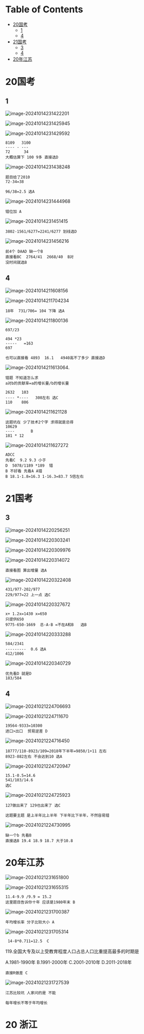 # Table of Contents

* [20国考](#20国考)
  * [1](#1)
  * [4](#4)
* [21国考](#21国考)
  * [3](#3)
  * [4](#4-1)
* [20年江苏](#20年江苏)














# 20国考

## 1

![image-20241014231422201](.images/image-20241014231422201.png)

![image-20241014231425945](.images/image-20241014231425945.png)

![image-20241014231429592](.images/image-20241014231429592.png)

```
8109   3100
---- - ---
72      34
大概估算下 100 9多 直接选D
```

![image-20241014231438248](.images/image-20241014231438248.png)

```
题目给了2010 
72-34=38 

96/38=2.5 选A
```



![image-20241014231444968](.images/image-20241014231444968.png)

```
错位加 A
```

![image-20241014231451415](.images/image-20241014231451415.png)

```
3802-1561/6277=2241/6277 划线选D
```

![image-20241014231456216](.images/image-20241014231456216.png)

```
前4个 DAAD 缺一个B
直接看BC  2764/41  2668/40  B对
没时间就选B
```





## 4

![image-20241014211608156](.images/image-20241014211608156.png)

![image-20241014211704234](.images/image-20241014211704234.png)
```
18年  731/706= 104 下降 选A
```

![image-20241014211800136](.images/image-20241014211800136.png)

```
697/23

494 *23
-----   =163
697

也可以直接看 4893  16.1   4940高不了多少 直接选D
```



![image-20241014211613064](.images/image-20241014211613064.png).



```
错题 不知道怎么求
a对b的贡献率=a的增长量/b的增长量

2632   103
---- *----   300左右 选C
110    806

```

![image-20241014211621128](.images/image-20241014211621128.png)

```
这题坑在 少了技术2个字 求得就是总得
10629
----       B
181 * 12
```

![image-20241014211627272](.images/image-20241014211627272.png)

```
ADCC
先看C  9.2 9.3 小于
D  5078/1189 *189  错
B 不好看 先看A A错
B 18.1-1.8=16.3 1-16.3=83.7 5倍左右
```



# 21国考

## 3

![image-20241014220256251](.images/image-20241014220256251.png)

![image-20241014220303241](.images/image-20241014220303241.png)

![image-20241014220309976](.images/image-20241014220309976.png)

![image-20241014220314072](.images/image-20241014220314072.png)

```
直接看图 算出增量 选A
```

![image-20241014220322408](.images/image-20241014220322408.png)

```
431/977-202/977
229/977=22 上一点 选C
```

![image-20241014220327672](.images/image-20241014220327672.png)

```
x+ 1.2x=1430 x=650
只提供650 
9775-650-1669  总-A-B =不在A和B   选B
```

![image-20241014220333288](.images/image-20241014220333288.png)

```
584/2341
---------  0.6 选A
412/1006
```

![image-20241014220340729](.images/image-20241014220340729.png)

```
优先看D 就是D
183/584 
```

## 4

![image-20241021224706693](.images/image-20241021224706693.png)



![image-20241021224711670](.images/image-20241021224711670.png)

```
19564-9333=10300
进口>出口  贸易逆差 D
```

![image-20241021224716450](.images/image-20241021224716450.png)

```
18777/110-8923/109=2018年下半年=9850/1+11 左右
8923-882左右 不会达到10 选A

```

![image-20241021224720947](.images/image-20241021224720947.png)

```
15.1-0.5=14.6
541/103/14.6
选C
```

![image-20241021224725923](.images/image-20241021224725923.png)

```
127做出来了 129也出来了 选C

这题要主题 是上半年比上半年 下半年比下半年，不然容易错
```

![image-20241021224730995](.images/image-20241021224730995.png)

```
缺一个b 先看B 
直接选B 19.4 18.9 18.7 大于10.8
```



# 20年江苏

![image-20241021231651800](.images/image-20241021231651800.png)

![image-20241021231655315](.images/image-20241021231655315.png)

```
11.4-9.9 /9.9 = 15.2
这里题目告诉你十年 应该是1980年末 B
```

![image-20241021231700387](.images/image-20241021231700387.png)

````
年均增长率 分子比较大小 A
````

![image-20241021231705314](.images/image-20241021231705314.png)

```
 14-8*0.711=12.5  C
```

119.全国大专及以上受教育程度人口占总人口比重提高最多的时期是

A.1981-1990年     B.1991-2000年 
C.2001-2010年     D.2011-2018年

```
直接R做差 C
```

![image-20241021231727539](.images/image-20241021231727539.png)

```
江苏比较坑 人家问的是 不能

每年增长不等于年均增长
```



# 20 浙江

